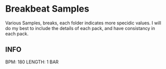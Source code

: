 # Breakbeat Samples

Various Samples, breaks, each folder indicates more specidic values.
I will do my best to include the details of each pack, and have consistancy in each pack.

## INFO
BPM: 180
LENGTH:  1 BAR
